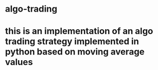 # algo-trading

# this is an implementation of an algo trading strategy implemented in python based on moving average values
